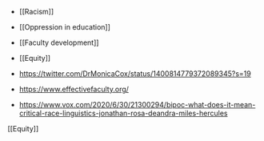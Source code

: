 - [[Racism]]
- [[Oppression in education]]
- [[Faculty development]]
- [[Equity]]

- https://twitter.com/DrMonicaCox/status/1400814779372089345?s=19
- https://www.effectivefaculty.org/

- https://www.vox.com/2020/6/30/21300294/bipoc-what-does-it-mean-critical-race-linguistics-jonathan-rosa-deandra-miles-hercules

[[Equity]]

